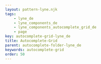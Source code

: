 ```yaml
---
layout: pattern-lyne.njk
tags: 
    - lyne_de
    - lyne_components_de
    - lyne_components_autocomplete_grid_de
    - page
key: autocomplete-grid-lyne_de
title: Autocomplete-Grid
parent: autocomplete-folder-lyne_de
keywords: autocomplete-grid
order: 50
---
```

